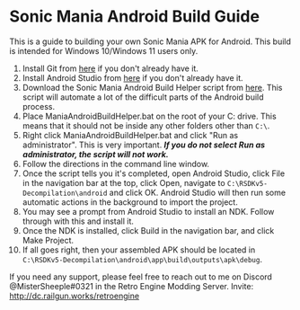 # Sonic Mania Android Build Guide

This is a guide to building your own Sonic Mania APK for Android. This build is intended for Windows 10/Windows 11 users only.

1. Install Git from [here](https://gitforwindows.org/) if you don't already have it.
2. Install Android Studio from [here](https://developer.android.com/studio) if you don't already have it.
3. Download the Sonic Mania Android Build Helper script from [here](https://github.com/MisterSheeple/Sonic-Mania-Android-Build-Guide/raw/main/ManiaAndroidBuildHelper.bat). This script will automate a lot of the difficult parts of the Android build process.
4. Place ManiaAndroidBuildHelper.bat on the root of your C: drive. This means that it should not be inside any other folders other than `C:\`.
5. Right click ManiaAndroidBuildHelper.bat and click "Run as administrator". This is very important. ***If you do not select Run as administrator, the script will not work.***
6. Follow the directions in the command line window.
7. Once the script tells you it's completed, open Android Studio, click File in the navigation bar at the top, click Open, navigate to `C:\RSDKv5-Decompilation\android` and click OK. Android Studio will then run some automatic actions in the background to import the project.
8. You may see a prompt from Android Studio to install an NDK. Follow through with this and install it.
9. Once the NDK is installed, click Build in the navigation bar, and click Make Project.
10. If all goes right, then your assembled APK should be located in `C:\RSDKv5-Decompilation\android\app\build\outputs\apk\debug`.

If you need any support, please feel free to reach out to me on Discord @MisterSheeple#0321 in the Retro Engine Modding Server. Invite: http://dc.railgun.works/retroengine
